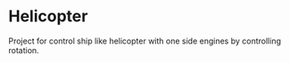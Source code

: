 # Helicopter

Project for control ship like helicopter with one side engines by controlling rotation.

